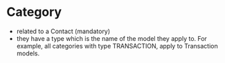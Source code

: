 # Category

- related to a Contact (mandatory)
- they have a type which is the name of the model they apply to. For example, all categories with type TRANSACTION, apply to Transaction models.
